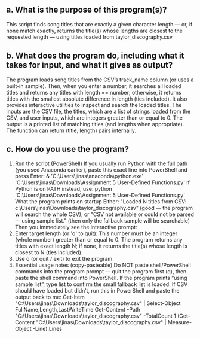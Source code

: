 ## a. What is the purpose of this program(s)?
This script finds song titles that are exactly a given character length — or, if none match exactly, returns the title(s) whose lengths are closest to the requested length — using titles loaded from taylor_discography.csv
## b. What does the program do, including what it takes for input, and what it gives as output?
The program loads song titles from the CSV’s track_name column (or uses a built-in sample). Then, when you enter a number, it searches all loaded titles and returns any titles with length == number; otherwise, it returns titles with the smallest absolute difference in length (ties included). It also provides interactive utilities to inspect and search the loaded titles.
The inputs are the CSV file, the titles, which are a list of strings loaded from the CSV, and user inputs, which are integers greater than or equal to 0.
The output is a printed list of matching titles (and lengths when appropriate). The function can return (title, length) pairs internally.
## c. How do you use the program?
1. Run the script (PowerShell)
If you usually run Python with the full path (you used Anaconda earlier), paste this exact line into PowerShell and press Enter:
  & 'C:\Users\jinas\anaconda\python.exe' 'C:\Users\jinas\Downloads\Assignment 5 User-Defined Functions.py'
  If Python is on PATH instead, use:
  python 'C:\Users\jinas\Downloads\Assignment 5 User-Defined Functions.py'
What the program prints on startup
  Either:
  "Loaded N titles from CSV: c:\Users\jinas\Downloads\taylor_discography.csv" (good — the program will search the whole CSV), or
  "CSV not available or could not be parsed — using sample list." (then only the fallback sample will be searchable)
  Then you immediately see the interactive prompt:
2. Enter target length (or 'q' to quit): This number must be an integer (whole number) greater than or equal to 0. 
  The program returns any titles with exact length N; if none, it returns the title(s) whose length is closest to N (ties included).
3. Use q (or quit / exit) to exit the program.
4. Essential usage notes (copy-pasteable)
  Do NOT paste shell/PowerShell commands into the program prompt — quit the program first (q), then paste the shell command into PowerShell.
  If the program prints “using sample list”, type list to confirm the small fallback list is loaded.
  If CSV should have loaded but didn’t, run this in PowerShell and paste the output back to me:
    Get-Item "C:\Users\jinas\Downloads\taylor_discography.csv" | Select-Object FullName,Length,LastWriteTime
    Get-Content -Path "C:\Users\jinas\Downloads\taylor_discography.csv" -TotalCount 1
    (Get-Content "C:\Users\jinas\Downloads\taylor_discography.csv" | Measure-Object -Line).Lines
